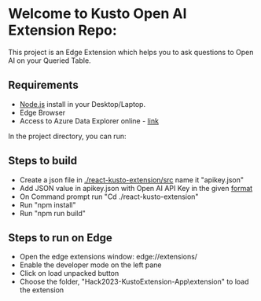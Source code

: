 # Welcome to Kusto Open AI Extension Repo:

This project is an Edge Extension which helps you to ask questions to Open AI on your Queried Table.

## Requirements

- [Node.js](https://nodejs.org/en) install in your Desktop/Laptop.
- Edge Browser
- Access to Azure Data Explorer online - [link](https://dataexplorer.azure.com/)

In the project directory, you can run:

## Steps to build

- Create a json file in [./react-kusto-extension/src](./react-kusto-extension/src) name it "apikey.json"
- Add JSON value in apikey.json with Open AI API Key in the given [format](apiKeyFormat.json)
- On Command prompt run "Cd ./react-kusto-extension"
- Run "npm install"
- Run "npm run build"

## Steps to run on Edge

 - Open the edge extensions window: edge://extensions/
 - Enable the developer mode on the left pane
 - Click on load unpacked button
 - Choose the folder, "Hack2023-KustoExtension-App\extension" to load the extension
